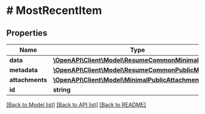 # # MostRecentItem

## Properties

Name | Type | Description | Notes
------------ | ------------- | ------------- | -------------
**data** | [**\OpenAPI\Client\Model\ResumeCommonMinimalData**](ResumeCommonMinimalData.md) |  | [optional]
**metadata** | [**\OpenAPI\Client\Model\ResumeCommonPublicMetadata**](ResumeCommonPublicMetadata.md) |  |
**attachments** | [**\OpenAPI\Client\Model\MinimalPublicAttachments**](MinimalPublicAttachments.md) |  |
**id** | **string** |  |

[[Back to Model list]](../../README.md#models) [[Back to API list]](../../README.md#endpoints) [[Back to README]](../../README.md)
